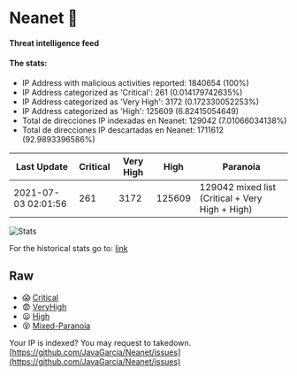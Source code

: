 # Neanet :hocho:
#### Threat intelligence feed
#### The stats:

- IP Address with malicious activities reported: 1840654 (100%)
- IP Address categorized as 'Critical':  261 (0.014179742635%)
- IP Address categorized as 'Very High':  3172 (0.172330052253%)
- IP Address categorized as 'High':  125609 (6.82415054649)
- Total de direcciones IP indexadas en Neanet:  129042 (7.01066034138%)
- Total de direcciones IP descartadas en Neanet:  1711612 (92.9893396586%)

| Last Update | Critical | Very High | High | Paranoia |
| --- | --- | --- | --- | --- |
| 2021-07-03 02:01:56 | 261 | 3172 | 125609 | 129042 mixed list (Critical + Very High + High)|

![Stats](https://docs.google.com/spreadsheets/d/e/2PACX-1vSnaNMIXVabIpDJjufMlzH7poXnshF3mgd8Is1g9ytUEzVsP5my4Trn8f-xkoLLQ38xpL3HtmUexLo6/pubchart?oid=501124687&format=image)

For the historical stats go to: [link](/stats.csv)
## Raw
- :scream: [Critical](https://raw.githubusercontent.com/JavaGarcia/Neanet/master/blacklists/neanet_critical.txt)
- :fearful: [VeryHigh](https://raw.githubusercontent.com/JavaGarcia/Neanet/master/blacklists/neanet_veryHigh.txtt)
- :frowning: [High](https://raw.githubusercontent.com/JavaGarcia/Neanet/master/blacklists/neanet_high.txt)
- :dizzy_face: [Mixed-Paranoia](https://raw.githubusercontent.com/JavaGarcia/Neanet/master/blacklists/neanet_all.txt)


Your IP is indexed? You may request to takedown. [https://github.com/JavaGarcia/Neanet/issues](https://github.com/JavaGarcia/Neanet/issues)




































































































































































































































































































































































































































































































































































































































































































































































































































































































































































































































































































































































































































































































































































































































































































































































































































































































































































































































































































































































































































































































































































































































































































































































































































































































































































































































































































































































































































































































































































































































































































































































































































































































































































































































































































































































































































































































































































































































































































































































































































































































































































































































































































































































































































































































































































































































































































































































































































































































































































































































































































































































































































































































































































































































































































































































































































































































































































































































































































































































































































































































































































































































































































































































































































































































































































































































































































































































































































































































































































































































































































































































































































































































































































































































































































































































